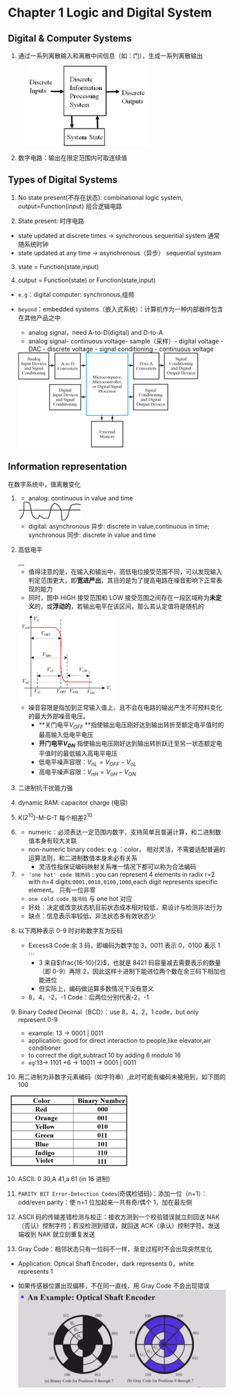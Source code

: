 # Chapter 1 Logic and Digital System

## Digital & Computer Systems

1. 通过一系列离散输入和离散中间信息（如：门），生成一系列离散输出

<figure><img src="./image-20240102190721247.png" alt="image-20240102190721247" style="zoom:50%;" /></figure>

2. 数字电路：输出在限定范围内可取连续值

## Types of Digital Systems

1. No state present(不存在状态): combinational logic system, output=Function(input) 组合逻辑电路

2. State present: 时序电路

- state updated at discrete times -> synchronous sequential system 通常随系统时钟
- state updated at any time -> asynchronous（异步） sequential systeam

3. state = Function(state,input)

4. output = Function(state) or Function(state,input)

- `e.g`：digital computer: synchronous,组频

- `beyond`：embedded systems（嵌入式系统）：计算机作为一种内部器件包含在其他产品之中

  - analog signal，need A-to-D(digital) and D-to-A
  - analog signal- continuous voltage- sample（采样）- digital voltage - DAC - discrete voltage - signal conditioning - continuous voltage

  <img src="image-20240102191102098.png" alt="image-20240102191102098" style="zoom:50%;" />

## Information representation

在数字系统中，值离散变化

1. - analog: continuous in value and time

   <img src="image-20240102191540320.png" alt="image-20240102191540320" style="zoom:33%;" />

   - digital: asynchronous 异步: discrete in value,continuous in time; synchronous 同步: discrete in value and time

2. 高低电平

   <img src="https://note.isshikih.top/cour_note/D2QD_DigitalDesign/img/1.png" alt="img" style="zoom: 33%;" />

   - 值得注意的是，在输入和输出中，高低电位接受范围不同，可以发现输入判定范围更大，即**宽进严出**，其目的是为了提高电路在噪音影响下正常表现的能力
   - 同时，图中 HIGH 接受范围和 LOW 接受范围之间存在一段区域称为**未定义**的，或**浮动的**，若输出电平在该区间，那么其认定值将是随机的

   <img src="image-20240104113944978.png" alt="image-20240104113944978" style="zoom:50%;" />

   - 噪音容限是指加到正常输入值上、且不会在电路的输出产生不可预料变化的最大外部噪音电压。
     - **关门电平$V_{OFF}$ **指使输出电压刚好达到输出转折至额定电平值时的最高输入低电平电压
     - **开门电平$V_{ON}$** 指使输出电压刚好达到输出转折跃迁至另一状态额定电平值时的最低输入高电平电压
     - 低电平噪声容限：$V_{nL}=V_{OFF}-V_{oL}$
     - 高电平噪声容限：$V_{nH}=V_{oH}-V_{ON}$

3. 二进制抗干扰能力强

4. dynamic RAM: capacitor charge (电容)

5. K($2^{10}$)-M-G-T 每个相差$2^{10}$

6. - numeric：必须表达一定范围内数字，支持简单且普遍计算，和二进制数值本身有较大关联
   - non-numeric binary codes: e.g.：color， 相对灵活，不需要适配普遍的运算法则，和二进制数值本身未必有关系
     - 灵活性指保证编码映射关系唯一情况下都可以称为合法编码

7. - `'one hot' code 独热码` : you can represent 4 elements in radix r=2 with n=4 digits:`0001,0010,0100,1000`,each digit represents specific element。 只有一位非零
   - `one cold code 独冷码` 与 one hot 对应
   - 好处：决定或改变状态机目前状态成本相对较低，易设计与检测非法行为
   - 缺点：信息表示率较低，非法状态多有效状态少

8. 以下两种表示 0-9 时对称数字互为反码

   - Excess3 Code:余 3 码，即编码为数字加 3，0011 表示 0，0100 表示 1 $\cdots$
     - 3 来自$\frac{16-10}{2}$，也就是 8421 码容量减去需要表示的数量（即 0-9）再除 2，因此这样十进制下能进位两个数在余三码下相加也能进位
     - 但实际上，编码做运算多数情况下没有意义
   - 8，4，-2，-1 Code：后两位分别代表-2，-1

9. Binary Coded Decimal（BCD）：use 8，4，2，1 code，but only represent 0-9

   - example: 13 -> 0001 | 0011
   - application: good for direct interaction to people,like elevator,air conditioner
   - to correct the digit,subtract 10 by adding 6 modulo 16
   - `eg`:13-> 1101 +6 -> 10011 -> 0001 | 0011

10. 用二进制为非数字元素编码（如字符串）,此时可能有编码未被用到，如下图的 100

<img src="image-20240102193213213.png" alt="image-20240102193213213" style="zoom:50%;" />

10. ASCII: 0 30,A 41,a 61 (in 16 进制)

11. `PARITY BIT Error-Detection Codes`(奇偶检错码)：添加一位（n+1）：odd/even parity：使 n+1 位加起来一共有奇/偶个 1，加在最左侧

12. ASCII 码的传输差错检测与校正：接收方测到一个校验错误就立刻回送 NAK（否认）控制字符；若没检测到错误，就回送 ACK（承认）控制字符。发送端收到 NAK 就立刻重复发送

13. Gray Code：相邻状态只有一位码不一样，渐变过程时不会出现突然变化

- Application: Optical Shaft Encoder，dark represents 0，white represents 1

- 如果传感器位置出现偏移，不在同一直线，用 Gray Code 不会出现错误
  <img src="image.png" alt="Alt text" style="zoom:50%;" />
